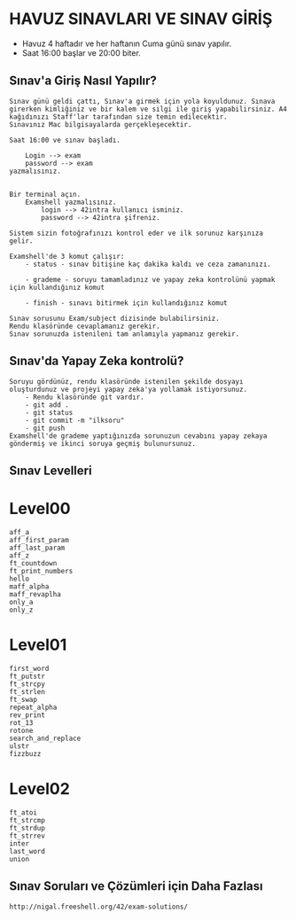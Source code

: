 # HAVUZ SINAVLARI VE SINAV GİRİŞ

- Havuz 4 haftadır ve her haftanın Cuma günü sınav yapılır.
- Saat 16:00 başlar ve 20:00 biter.

## Sınav'a Giriş Nasıl Yapılır?
    Sınav günü geldi çattı, Sınav'a girmek için yola koyuldunuz. Sınava girerken kimliğiniz ve bir kalem ve silgi ile giriş yapabilirsiniz. A4 kağıdınızı Staff'lar tarafından size temin edilecektir.
    Sınavınız Mac bilgisayalarda gerçekleşecektir.

    Saat 16:00 ve sınav başladı.
    
        Login --> exam
        password --> exam
    yazmalısınız.
    

    Bir terminal açın.
        Examshell yazmalısınız.
            login --> 42intra kullanıcı isminiz.
            password --> 42intra şifreniz.
    
    Sistem sizin fotoğrafınızı kontrol eder ve ilk sorunuz karşınıza gelir.

    Examshell'de 3 komut çalışır:
        - status - sınav bitişine kaç dakika kaldı ve ceza zamanınızı.
        
        - grademe - soruyu tamamladınız ve yapay zeka kontrolünü yapmak için kullandığınız komut
        
        - finish - sınavı bitirmek için kullandığınız komut

    Sınav sorusunu Exam/subject dizisinde bulabilirsiniz.
    Rendu klasöründe cevaplamanız gerekir.
    Sınav sorunuzda istenileni tam anlamıyla yapmanız gerekir.

## Sınav'da Yapay Zeka kontrolü?
    Soruyu gördünüz, rendu klasöründe istenilen şekilde dosyayı oluşturdunuz ve projeyi yapay zeka'ya yollamak istiyorsunuz.
        - Rendu klasöründe git vardır.
        - git add .
        - git status
        - git commit -m "ilksoru"
        - git push
    Examshell'de grademe yaptığınızda sorunuzun cevabını yapay zekaya göndermiş ve ikinci soruya geçmiş bulunursunuz.


## Sınav Levelleri

# Level00
    aff_a
    aff_first_param
    aff_last_param
    aff_z
    ft_countdown
    ft_print_numbers
    hello
    maff_alpha
    maff_revaplha
    only_a
    only_z

# Level01
    first_word
    ft_putstr
    ft_strcpy
    ft_strlen
    ft_swap
    repeat_alpha
    rev_print
    rot_13
    rotone
    search_and_replace
    ulstr
    fizzbuzz

# Level02
    ft_atoi
    ft_strcmp
    ft_strdup
    ft_strrev
    inter
    last_word
    union

## Sınav Soruları ve Çözümleri için Daha Fazlası
    http://nigal.freeshell.org/42/exam-solutions/    

